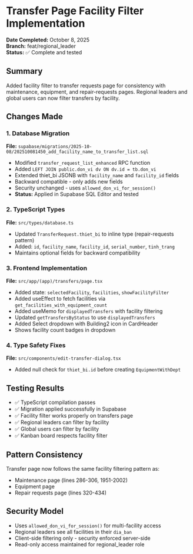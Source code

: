 # Transfer Page Facility Filter Implementation

**Date Completed:** October 8, 2025  
**Branch:** feat/regional_leader  
**Status:** ✅ Complete and tested

## Summary
Added facility filter to transfer requests page for consistency with maintenance, equipment, and repair-requests pages. Regional leaders and global users can now filter transfers by facility.

## Changes Made

### 1. Database Migration
**File:** `supabase/migrations/2025-10-08/202510081450_add_facility_name_to_transfer_list.sql`
- Modified `transfer_request_list_enhanced` RPC function
- Added `LEFT JOIN public.don_vi dv ON dv.id = tb.don_vi`
- Extended thiet_bi JSONB with `facility_name` and `facility_id` fields
- Backward compatible - only adds new fields
- Security unchanged - uses `allowed_don_vi_for_session()`
- **Status:** Applied in Supabase SQL Editor and tested

### 2. TypeScript Types
**File:** `src/types/database.ts`
- Updated `TransferRequest.thiet_bi` to inline type (repair-requests pattern)
- Added: `id`, `facility_name`, `facility_id`, `serial_number`, `tinh_trang`
- Maintains optional fields for backward compatibility

### 3. Frontend Implementation
**File:** `src/app/(app)/transfers/page.tsx`
- Added state: `selectedFacility`, `facilities`, `showFacilityFilter`
- Added useEffect to fetch facilities via `get_facilities_with_equipment_count`
- Added useMemo for `displayedTransfers` with facility filtering
- Updated `getTransfersByStatus` to use `displayedTransfers`
- Added Select dropdown with Building2 icon in CardHeader
- Shows facility count badges in dropdown

### 4. Type Safety Fixes
**File:** `src/components/edit-transfer-dialog.tsx`
- Added null check for `thiet_bi.id` before creating `EquipmentWithDept`

## Testing Results
- ✅ TypeScript compilation passes
- ✅ Migration applied successfully in Supabase
- ✅ Facility filter works properly on transfers page
- ✅ Regional leaders can filter by facility
- ✅ Global users can filter by facility
- ✅ Kanban board respects facility filter

## Pattern Consistency
Transfer page now follows the same facility filtering pattern as:
- Maintenance page (lines 286-306, 1951-2002)
- Equipment page
- Repair requests page (lines 320-434)

## Security Model
- Uses `allowed_don_vi_for_session()` for multi-facility access
- Regional leaders see all facilities in their `dia_ban`
- Client-side filtering only - security enforced server-side
- Read-only access maintained for regional_leader role